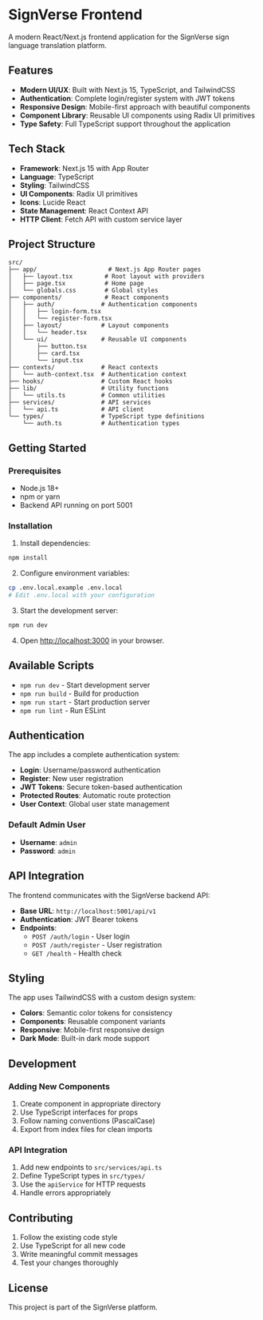 # SignVerse Frontend

A modern React/Next.js frontend application for the SignVerse sign language translation platform.

## Features

- **Modern UI/UX**: Built with Next.js 15, TypeScript, and TailwindCSS
- **Authentication**: Complete login/register system with JWT tokens
- **Responsive Design**: Mobile-first approach with beautiful components
- **Component Library**: Reusable UI components using Radix UI primitives
- **Type Safety**: Full TypeScript support throughout the application

## Tech Stack

- **Framework**: Next.js 15 with App Router
- **Language**: TypeScript
- **Styling**: TailwindCSS
- **UI Components**: Radix UI primitives
- **Icons**: Lucide React
- **State Management**: React Context API
- **HTTP Client**: Fetch API with custom service layer

## Project Structure

```
src/
├── app/                    # Next.js App Router pages
│   ├── layout.tsx         # Root layout with providers
│   ├── page.tsx           # Home page
│   └── globals.css        # Global styles
├── components/            # React components
│   ├── auth/             # Authentication components
│   │   ├── login-form.tsx
│   │   └── register-form.tsx
│   ├── layout/           # Layout components
│   │   └── header.tsx
│   └── ui/               # Reusable UI components
│       ├── button.tsx
│       ├── card.tsx
│       └── input.tsx
├── contexts/             # React contexts
│   └── auth-context.tsx  # Authentication context
├── hooks/                # Custom React hooks
├── lib/                  # Utility functions
│   └── utils.ts          # Common utilities
├── services/             # API services
│   └── api.ts            # API client
└── types/                # TypeScript type definitions
    └── auth.ts           # Authentication types
```

## Getting Started

### Prerequisites

- Node.js 18+ 
- npm or yarn
- Backend API running on port 5001

### Installation

1. Install dependencies:
```bash
npm install
```

2. Configure environment variables:
```bash
cp .env.local.example .env.local
# Edit .env.local with your configuration
```

3. Start the development server:
```bash
npm run dev
```

4. Open [http://localhost:3000](http://localhost:3000) in your browser.

## Available Scripts

- `npm run dev` - Start development server
- `npm run build` - Build for production
- `npm run start` - Start production server
- `npm run lint` - Run ESLint

## Authentication

The app includes a complete authentication system:

- **Login**: Username/password authentication
- **Register**: New user registration
- **JWT Tokens**: Secure token-based authentication
- **Protected Routes**: Automatic route protection
- **User Context**: Global user state management

### Default Admin User

- **Username**: `admin`
- **Password**: `admin`

## API Integration

The frontend communicates with the SignVerse backend API:

- **Base URL**: `http://localhost:5001/api/v1`
- **Authentication**: JWT Bearer tokens
- **Endpoints**: 
  - `POST /auth/login` - User login
  - `POST /auth/register` - User registration
  - `GET /health` - Health check

## Styling

The app uses TailwindCSS with a custom design system:

- **Colors**: Semantic color tokens for consistency
- **Components**: Reusable component variants
- **Responsive**: Mobile-first responsive design
- **Dark Mode**: Built-in dark mode support

## Development

### Adding New Components

1. Create component in appropriate directory
2. Use TypeScript interfaces for props
3. Follow naming conventions (PascalCase)
4. Export from index files for clean imports

### API Integration

1. Add new endpoints to `src/services/api.ts`
2. Define TypeScript types in `src/types/`
3. Use the `apiService` for HTTP requests
4. Handle errors appropriately

## Contributing

1. Follow the existing code style
2. Use TypeScript for all new code
3. Write meaningful commit messages
4. Test your changes thoroughly

## License

This project is part of the SignVerse platform.